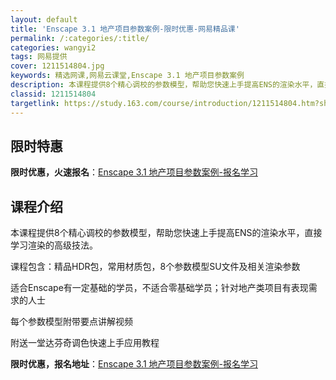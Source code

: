 ```yaml
---
layout: default
title: 'Enscape 3.1 地产项目参数案例-限时优惠-网易精品课'
permalink: /:categories/:title/
categories: wangyi2
tags: 网易提供
cover: 1211514804.jpg
keywords: 精选网课,网易云课堂,Enscape 3.1 地产项目参数案例
description: 本课程提供8个精心调校的参数模型，帮助您快速上手提高ENS的渲染水平，直接学习渲染的高级技法。课程包含：精品HDR包，常
classid: 1211514804
targetlink: https://study.163.com/course/introduction/1211514804.htm?share=1&shareId=1025206652&utm_campaign=share&utm_medium=iphoneShare&utm_source=&utm_u=1025206652
---
```


## 限时特惠

**限时优惠，火速报名**：[Enscape 3.1 地产项目参数案例-报名学习](https://study.163.com/course/introduction/1211514804.htm?share=1&shareId=1025206652&utm_campaign=share&utm_medium=iphoneShare&utm_source=&utm_u=1025206652)

## 课程介绍

本课程提供8个精心调校的参数模型，帮助您快速上手提高ENS的渲染水平，直接学习渲染的高级技法。

课程包含：精品HDR包，常用材质包，8个参数模型SU文件及相关渲染参数

适合Enscape有一定基础的学员，不适合零基础学员；针对地产类项目有表现需求的人士

每个参数模型附带要点讲解视频

附送一堂达芬奇调色快速上手应用教程

**限时优惠，报名地址**：[Enscape 3.1 地产项目参数案例-报名学习](https://study.163.com/course/introduction/1211514804.htm?share=1&shareId=1025206652&utm_campaign=share&utm_medium=iphoneShare&utm_source=&utm_u=1025206652)

